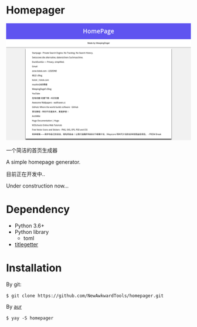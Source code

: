 # Homepager

![](resources/Pics/Screenshot-2021-07-03-at-19-10-43-HomePage.png)

一个简洁的首页生成器

A simple homepage generator.

目前正在开发中..

Under construction now...

# Dependency

* Python 3.6+
* Python library
    * toml
* [titlegetter](https://github.com/WeepingDogel/TitleGetter)

# Installation

By git:
```
$ git clone https://github.com/NewAwkwardTools/homepager.git
```

By [aur](https://aur.archlinux.org/packages/homepager/)
```
$ yay -S homepager
```